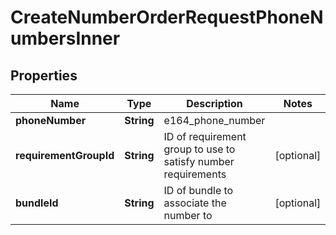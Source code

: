 

# CreateNumberOrderRequestPhoneNumbersInner


## Properties

| Name | Type | Description | Notes |
|------------ | ------------- | ------------- | -------------|
|**phoneNumber** | **String** | e164_phone_number |  |
|**requirementGroupId** | **String** | ID of requirement group to use to satisfy number requirements |  [optional] |
|**bundleId** | **String** | ID of bundle to associate the number to |  [optional] |



